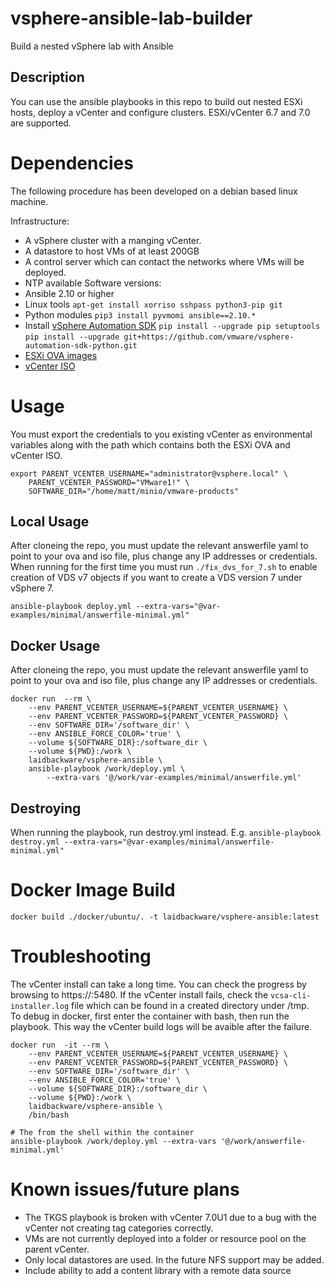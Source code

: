 # vsphere-ansible-lab-builder
Build a nested vSphere lab with Ansible

## Description
You can use the ansible playbooks in this repo to build out nested ESXi hosts, deploy a vCenter and configure clusters. ESXi/vCenter 6.7 and 7.0 are supported.

# Dependencies
The following procedure has been developed on a debian based linux machine.<br/>

Infrastructure:
- A vSphere cluster with a manging vCenter.
- A datastore to host VMs of at least 200GB
- A control server which can contact the networks where VMs will be deployed.
- NTP available
Software versions:
- Ansible 2.10 or higher
- Linux tools `apt-get install xorriso sshpass python3-pip git`
- Python modules `pip3 install pyvmomi ansible==2.10.*`
- Install [vSphere Automation SDK](https://github.com/vmware/vsphere-automation-sdk-python)
    `pip install --upgrade pip setuptools`
    `pip install --upgrade git+https://github.com/vmware/vsphere-automation-sdk-python.git`
- [ESXi OVA images](https://www.virtuallyghetto.com/nested-virtualization/nested-esxi-virtual-appliance)
- [vCenter ISO](https://my.vmware.com/en/group/vmware/downloads/info/slug/datacenter_cloud_infrastructure/vmware_vsphere/7_0)

# Usage 
You must export the credentials to you existing vCenter as environmental variables along with the path which contains both the ESXi OVA and vCenter ISO.
```
export PARENT_VCENTER_USERNAME="administrator@vsphere.local" \
    PARENT_VCENTER_PASSWORD="VMware1!" \
    SOFTWARE_DIR="/home/matt/minio/vmware-products" 
```
## Local Usage
After cloneing the repo, you must update the relevant answerfile  yaml to point to your ova and iso file, plus change any IP addresses or credentials.<br/>
When running for the first time you must run `./fix_dvs_for_7.sh` to enable creation of VDS v7 objects if you want to create a VDS version 7 under vSphere 7.<br/>

```
ansible-playbook deploy.yml --extra-vars="@var-examples/minimal/answerfile-minimal.yml"
```

## Docker Usage 
After cloneing the repo, you must update the relevant answerfile  yaml to point to your ova and iso file, plus change any IP addresses or credentials.<br/>

```
docker run  --rm \
    --env PARENT_VCENTER_USERNAME=${PARENT_VCENTER_USERNAME} \
    --env PARENT_VCENTER_PASSWORD=${PARENT_VCENTER_PASSWORD} \
    --env SOFTWARE_DIR='/software_dir' \
    --env ANSIBLE_FORCE_COLOR='true' \
    --volume ${SOFTWARE_DIR}:/software_dir \
    --volume ${PWD}:/work \
    laidbackware/vsphere-ansible \
    ansible-playbook /work/deploy.yml \
        --extra-vars '@/work/var-examples/minimal/answerfile.yml'
```

## Destroying
When running the playbook, run destroy.yml instead. E.g. `ansible-playbook destroy.yml --extra-vars="@var-examples/minimal/answerfile-minimal.yml"`

# Docker Image Build
```
docker build ./docker/ubuntu/. -t laidbackware/vsphere-ansible:latest
```

# Troubleshooting
The vCenter install can take a long time. You can check the progress by browsing to https://<vcenter IP>:5480. If the vCenter install fails, check the `vcsa-cli-installer.log` file which can be found in a created directory under /tmp.<br/>
To debug in docker, first enter the container with bash, then run the playbook. This way the vCenter build logs will be avaible after the failure.
```
docker run  -it --rm \
    --env PARENT_VCENTER_USERNAME=${PARENT_VCENTER_USERNAME} \
    --env PARENT_VCENTER_PASSWORD=${PARENT_VCENTER_PASSWORD} \
    --env SOFTWARE_DIR='/software_dir' \
    --env ANSIBLE_FORCE_COLOR='true' \
    --volume ${SOFTWARE_DIR}:/software_dir \
    --volume ${PWD}:/work \
    laidbackware/vsphere-ansible \
    /bin/bash

# The from the shell within the container
ansible-playbook /work/deploy.yml --extra-vars '@/work/answerfile-minimal.yml'
```

# Known issues/future plans
- The TKGS playbook is broken with vCenter  7.0U1 due to a bug with the vCenter not creating tag categories correctly.
- VMs are not currently deployed into a folder or resource pool on the parent vCenter.
- Only local datastores are used. In the future NFS support may be added.
- Include ability to add a content library with a remote data source